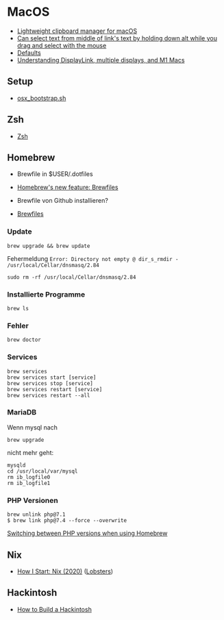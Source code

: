 # MacOS

- [Lightweight clipboard manager for macOS](https://github.com/p0deje/Maccy)
- [Can select text from middle of link's text by holding down alt while you drag and select with the mouse](https://twitter.com/MBoffin/status/1218668903586394112)
- [Defaults](https://macos-defaults.com/#%F0%9F%99%8B-what-s-a-defaults-command)
- [Understanding DisplayLink, multiple displays, and M1 Macs](https://danielcompton.net/2021/07/28/apple-m1-displaylink-multiple-display)

## Setup

- [osx_bootstrap.sh](https://gist.github.com/codeinthehole/26b37efa67041e1307db)

## Zsh

- [Zsh](https://github.com/nikitavoloboev/knowledge/blob/5206fcdfa83dcbccc04de33975a23b9d22f82bbe/unix/shell/zsh/zsh.md)

## Homebrew

- Brewfile in $USER/.dotfiles

- [Homebrew's new feature: Brewfiles](https://coderwall.com/p/afmnbq/homebrew-s-new-feature-brewfiles)
- Brewfile von Github installieren?
- [Brewfiles](https://brewfile.info/)

### Update

```
brew upgrade && brew update
```

Fehermeldung 
`Error: Directory not empty @ dir_s_rmdir - /usr/local/Cellar/dnsmasq/2.84`

```
sudo rm -rf /usr/local/Cellar/dnsmasq/2.84
```

### Installierte Programme

```
brew ls
```

### Fehler

```
brew doctor
```

### Services

```
brew services
brew services start [service]
brew services stop [service]
brew services restart [service]
brew services restart --all
```

### MariaDB

Wenn mysql nach
```
brew upgrade
```
nicht mehr geht:

```
mysqld
cd /usr/local/var/mysql
rm ib_logfile0
rm ib_logfile1 
```

### PHP Versionen

```
brew unlink php@7.1
$ brew link php@7.4 --force --overwrite
```

[Switching between PHP versions when using Homebrew](https://localheinz.com/blog/2020/05/05/switching-between-php-versions-when-using-homebrew/)

## Nix

- [How I Start: Nix (2020)](https://christine.website/blog/how-i-start-nix-2020-03-08) ([Lobsters](https://lobste.rs/s/lktf6u/how_i_start_nix))

## Hackintosh

- [How to Build a Hackintosh](https://www.freecodecamp.org/news/build-a-hackintosh/)
